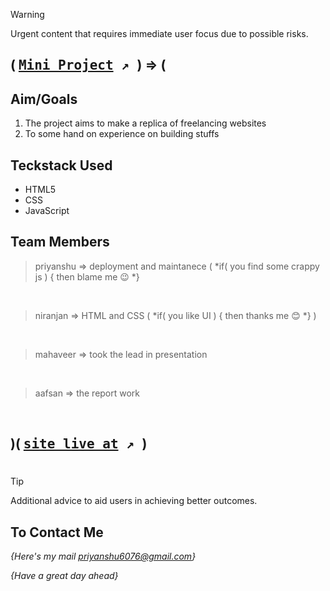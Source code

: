 > [!WARNING]
> Urgent content that requires immediate user focus due to possible risks.

## ( <kbd> [Mini Project](https://subdomain.linearsearch.me) ↗️ </kbd>) => (

## Aim/Goals
1. The project aims to make 
a replica of freelancing websites
2. To some hand on experience on building stuffs


## Teckstack Used
+  HTML5
+ CSS
+ JavaScript

## Team Members
> priyanshu => deployment and maintanece ( *if( you find some crappy js ) { then blame me :wink: *} 
<br>

> niranjan => HTML and CSS ( *if( you like UI ) { then thanks me :blush: *} )
<br>

> mahaveer => took the lead in presentation 
<br> 

>aafsan => the report work 
<br>

## )( <kbd> [site live at](https://subdomain.linearsearch.me) ↗️ </kbd> )

#


> [!TIP]
> Additional advice to aid users in achieving better outcomes.
## To Contact Me 
*{Here's my mail priyanshu6076@gmail.com}*

*{Have a great day ahead}*
